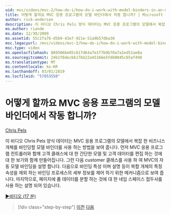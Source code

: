 ```yaml
---
uid: mvc/videos/mvc-2/how-do-i/how-do-i-work-with-model-binders-in-an-mvc-application
title: 어떻게 할까요 MVC 응용 프로그램의 모델 바인더에서 작동 합니까? | Microsoft 문서
author: rick-anderson
description: 이 비디오 Chris Pels 양식 데이터는 MVC 응용 프로그램의 모델에서 복잡 한 비즈니스 개체를 바인딩할 모델 바인더를 사용 하는 방법을 보여 줍니다. 첫 번째는 MVC applicat...
ms.author: riande
ms.date: 12/30/2009
ms.assetid: 55c2fa76-d5b9-43e7-921e-51a9b57dba30
msc.legacyurl: /mvc/videos/mvc-2/how-do-i/how-do-i-work-with-model-binders-in-an-mvc-application
msc.type: video
ms.openlocfilehash: 889506be05c617d64a7e1f7b9b70a7a1ed52ae0a
ms.sourcegitcommit: 24b1f6decbb17bb22a45166e5fdb0845c65af498
ms.translationtype: MT
ms.contentlocale: ko-KR
ms.lasthandoff: 03/01/2019
ms.locfileid: "57053550"
---
```

<a name="how-do-i-work-with-model-binders-in-an-mvc-application"></a>어떻게 할까요 MVC 응용 프로그램의 모델 바인더에서 작동 합니까?
====================
[Chris Pels](https://twitter.com/chrispels)

이 비디오 Chris Pels 양식 데이터는 MVC 응용 프로그램의 모델에서 복잡 한 비즈니스 개체를 바인딩할 모델 바인더를 사용 하는 방법을 보여 줍니다. 먼저 MVC 응용 프로그램 컨트롤러와 함께 고객 클래스에 대 한 간단한 모델 및 고객 데이터를 편집 하는 것에 대 한 보기와 함께 만들어집니다. 그런 다음 customer 클래스를 사용 하 여 MVC의 자동 모델 바인딩을 설명 합니다. 다음으로 바인딩 특성 이며 설명 등이 복합 개체의 특정 속성을 제외 하는 바인딩 프로세스의 세부 정보를 제어 하기 위한 메커니즘으로 보여 줍니다. 마지막으로, 페이지에 폼 데이터를 분할 하는 것에 대 한 네임 스페이스 접두사를 사용 하는 설명 되어 있습니다.

[&#9654;비디오 (17 분)](https://channel9.msdn.com/Blogs/ASP-NET-Site-Videos/how-do-i-work-with-model-binders-in-an-mvc-application)

> [!div class="step-by-step"]
> [이전](how-do-i-create-a-custom-html-helper-for-an-mvc-application.md)
> [다음](how-do-i-use-httpverbs-attributes-in-an-mvc-application.md)
